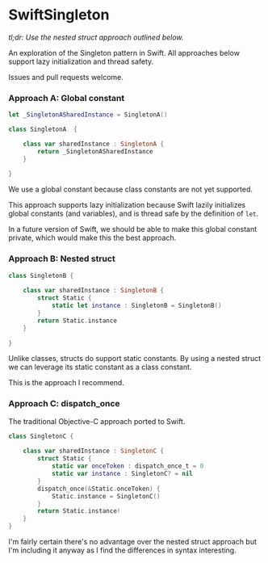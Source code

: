SwiftSingleton
==============

_tl;dr: Use the nested struct approach outlined below._

An exploration of the Singleton pattern in Swift. All approaches below support lazy initialization and thread safety.

Issues and pull requests welcome.

### Approach A: Global constant

```swift
let _SingletonASharedInstance = SingletonA()

class SingletonA  {

    class var sharedInstance : SingletonA {
        return _SingletonASharedInstance
    }
    
}
```
We use a global constant because class constants are not yet supported.

This approach supports lazy initialization because Swift lazily initializes global constants (and variables), and is thread safe by the definition of `let`.

In a future version of Swift, we should be able to make this global constant private, which would make this the best approach.

### Approach B: Nested struct

```swift
class SingletonB {
    
    class var sharedInstance : SingletonB {
        struct Static {
            static let instance : SingletonB = SingletonB()
        }
        return Static.instance
    }
    
}
```

Unlike classes, structs do support static constants. By using a nested struct we can leverage its static constant as a class constant.

This is the approach I recommend.

### Approach C: dispatch_once

The traditional Objective-C approach ported to Swift.

```swift
class SingletonC {
    
    class var sharedInstance : SingletonC {
        struct Static {
            static var onceToken : dispatch_once_t = 0
            static var instance : SingletonC? = nil
        }
        dispatch_once(&Static.onceToken) {
            Static.instance = SingletonC()
        }
        return Static.instance!
    }
}
```

I'm fairly certain there's no advantage over the nested struct approach but I'm including it anyway as I find the differences in syntax interesting.
